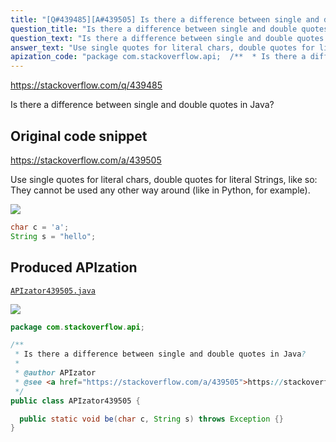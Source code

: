 ```yaml
---
title: "[Q#439485][A#439505] Is there a difference between single and double quotes in Java?"
question_title: "Is there a difference between single and double quotes in Java?"
question_text: "Is there a difference between single and double quotes in Java?"
answer_text: "Use single quotes for literal chars, double quotes for literal Strings, like so: They cannot be used any other way around (like in Python, for example)."
apization_code: "package com.stackoverflow.api;  /**  * Is there a difference between single and double quotes in Java?  *  * @author APIzator  * @see <a href=\"https://stackoverflow.com/a/439505\">https://stackoverflow.com/a/439505</a>  */ public class APIzator439505 {    public static void be(char c, String s) throws Exception {} }"
---
```


https://stackoverflow.com/q/439485

Is there a difference between single and double quotes in Java?



## Original code snippet

https://stackoverflow.com/a/439505

Use single quotes for literal chars, double quotes for literal Strings, like so:
They cannot be used any other way around (like in Python, for example).

<div class="code-logo"><img src="/stackoverflow.png" /></div>

```java
char c = 'a';
String s = "hello";
```

## Produced APIzation

[`APIzator439505.java`](https://github.com/pasqualesalza/apization-temp/raw/main/data/search/APIzator439505.java)

<div class="code-logo"><img src="/apizator.png" /></div>

```java
package com.stackoverflow.api;

/**
 * Is there a difference between single and double quotes in Java?
 *
 * @author APIzator
 * @see <a href="https://stackoverflow.com/a/439505">https://stackoverflow.com/a/439505</a>
 */
public class APIzator439505 {

  public static void be(char c, String s) throws Exception {}
}

```